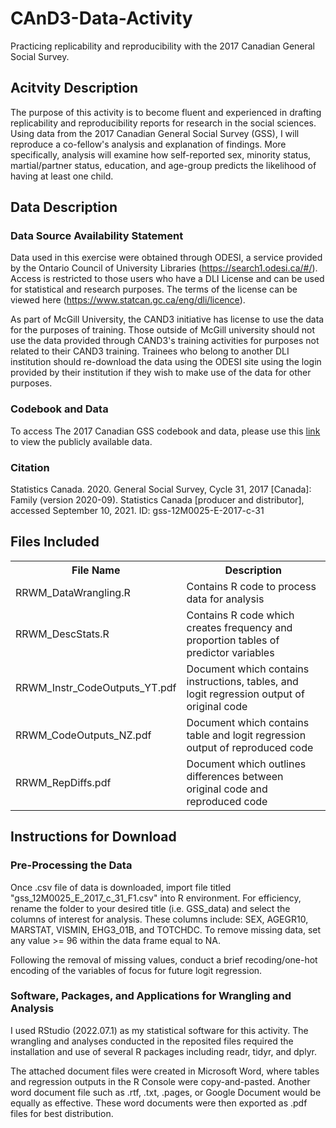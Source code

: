 # CAnD3-Data-Activity

Practicing replicability and reproducibility with the 2017 Canadian General Social Survey.

## Acitvity Description

The purpose of this activity is to become fluent and experienced in drafting replicability and reproducibility reports for research in the social sciences. Using data from the 2017 Canadian General Social Survey (GSS), I will reproduce a co-fellow's analysis and explanation of findings. More specifically, analysis will examine how self-reported sex, minority status, martial/partner status, education, and age-group predicts the likelihood of having at least one child. 

## Data Description

### Data Source Availability Statement

Data used in this exercise were obtained through ODESI, a service provided by the Ontario Council of University Libraries (https://search1.odesi.ca/#/). Access is restricted to those users who have a DLI License and can be used for statistical and research purposes. The terms of the license can be viewed here (https://www.statcan.gc.ca/eng/dli/licence). 

As part of McGill University, the CAND3 initiative has license to use the data for the purposes of training. Those outside of McGill university should not use the data provided through CAND3's training activities for purposes not related to their CAND3 training. Trainees who belong to another DLI institution should re-download the data using the ODESI site using the login provided by their institution if they wish to make use of the data for other purposes.

### Codebook and Data

To access The 2017 Canadian GSS codebook and data, please use this <a href="https://acrobat.adobe.com/link/review?uri=urn:aaid:scds:US:836178a8-bcbb-3e91-b445-a49ae6a026ff"> link </a> to view the publicly available data.

### Citation

Statistics Canada. 2020. General Social Survey, Cycle 31, 2017 [Canada]: Family (version 2020-09). Statistics Canada [producer and distributor], accessed September 10, 2021. ID: gss-12M0025-E-2017-c-31

## Files Included

<table>
  <tr>
    <th>File Name</th>
    <th>Description</th> 
  </tr>
  <tr>
    <td>RRWM_DataWrangling.R</td>
    <td>Contains R code to process data for analysis</td>
  </tr>
  <tr>
    <td>RRWM_DescStats.R</td>
    <td>Contains R code which creates frequency and proportion tables of predictor variables</td> 
  </tr>
  <tr>
    <td>RRWM_Instr_CodeOutputs_YT.pdf</td>
     <td>Document which contains instructions, tables, and logit regression output of original code           </td>
  <tr/>
  <tr>
    <td>RRWM_CodeOutputs_NZ.pdf</td>
    <td>Document which contains table and logit regression output of reproduced code</td>
  </tr>
  <tr>  
    <td>RRWM_RepDiffs.pdf</td>
    <td>Document which outlines differences between original code and reproduced code</td>
  </tr>
</table>

## Instructions for Download

### Pre-Processing the Data

Once .csv file of data is downloaded, import file titled "gss_12M0025_E_2017_c_31_F1.csv" into R environment. For efficiency, rename the folder to your desired title (i.e. GSS_data) and select the columns of interest for analysis. These columns include: SEX, AGEGR10, MARSTAT, VISMIN, EHG3_01B, and TOTCHDC. To remove missing data, set any value >= 96 within the data frame equal to NA.

Following the removal of missing values, conduct a brief recoding/one-hot encoding of the variables of focus for future logit regression. 

### Software, Packages, and Applications for Wrangling and Analysis

I used RStudio (2022.07.1) as my statistical software for this activity. The wrangling and analyses conducted in the reposited files required the installation and use of several R packages including readr, tidyr, and dplyr. 

The attached document files were created in Microsoft Word, where tables and regression outputs in the R Console were copy-and-pasted. Another word document file such as .rtf, .txt, .pages, or Google Document would be equally as effective. These word documents were then exported as .pdf files for best distribution.
